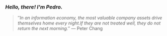 ### *Hello, there! I'm Pedro.*
> ″*In an information economy, the most valuable company assets drive themselves home every night.If they are not treated well, they do not return the next morning.*″
 — Peter Chang
